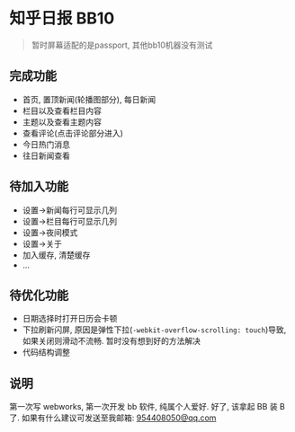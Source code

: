 # 知乎日报 BB10

> 暂时屏幕适配的是passport, 其他bb10机器没有测试

## 完成功能
- 首页, 置顶新闻(轮播图部分), 每日新闻
- 栏目以及查看栏目内容
- 主题以及查看主题内容
- 查看评论(点击评论部分进入)
- 今日热门消息
- 往日新闻查看

## 待加入功能
- 设置->新闻每行可显示几列
- 设置->栏目每行可显示几列
- 设置->夜间模式
- 设置->关于
- 加入缓存, 清楚缓存
- ...

## 待优化功能
- 日期选择时打开日历会卡顿
- 下拉刷新闪屏, 原因是弹性下拉(`-webkit-overflow-scrolling: touch`)导致, 如果关闭则滑动不流畅. 暂时没有想到好的方法解决
- 代码结构调整

## 说明
第一次写 webworks, 第一次开发 bb 软件, 纯属个人爱好. 好了, 该拿起 BB 装 B 了. 如果有什么建议可发送至我邮箱: 954408050@qq.com